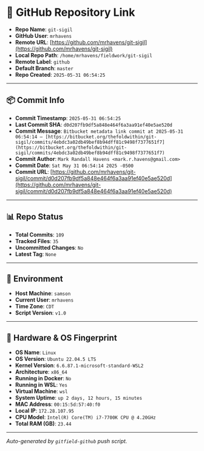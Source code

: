 # 🔗 GitHub Repository Link

- **Repo Name**: `git-sigil`
- **GitHub User**: `mrhavens`
- **Remote URL**: [https://github.com/mrhavens/git-sigil](https://github.com/mrhavens/git-sigil)
- **Local Repo Path**: `/home/mrhavens/fieldwork/git-sigil`
- **Remote Label**: `github`
- **Default Branch**: `master`
- **Repo Created**: `2025-05-31 06:54:25`

---

## 📦 Commit Info

- **Commit Timestamp**: `2025-05-31 06:54:25`
- **Last Commit SHA**: `d0d207fb9df5a848e464f6a3aa91ef40e5ae520d`
- **Commit Message**: `Bitbucket metadata link commit at 2025-05-31 06:54:14 — [https://bitbucket.org/thefoldwithin/git-sigil/commits/4ebdc3a02db49bef8b94dff81c9498f7377651f7](https://bitbucket.org/thefoldwithin/git-sigil/commits/4ebdc3a02db49bef8b94dff81c9498f7377651f7)`
- **Commit Author**: `Mark Randall Havens <mark.r.havens@gmail.com>`
- **Commit Date**: `Sat May 31 06:54:14 2025 -0500`
- **Commit URL**: [https://github.com/mrhavens/git-sigil/commit/d0d207fb9df5a848e464f6a3aa91ef40e5ae520d](https://github.com/mrhavens/git-sigil/commit/d0d207fb9df5a848e464f6a3aa91ef40e5ae520d)

---

## 📊 Repo Status

- **Total Commits**: `109`
- **Tracked Files**: `35`
- **Uncommitted Changes**: `No`
- **Latest Tag**: `None`

---

## 🧭 Environment

- **Host Machine**: `samson`
- **Current User**: `mrhavens`
- **Time Zone**: `CDT`
- **Script Version**: `v1.0`

---

## 🧬 Hardware & OS Fingerprint

- **OS Name**: `Linux`
- **OS Version**: `Ubuntu 22.04.5 LTS`
- **Kernel Version**: `6.6.87.1-microsoft-standard-WSL2`
- **Architecture**: `x86_64`
- **Running in Docker**: `No`
- **Running in WSL**: `Yes`
- **Virtual Machine**: `wsl`
- **System Uptime**: `up 2 days, 12 hours, 15 minutes`
- **MAC Address**: `00:15:5d:57:40:f0`
- **Local IP**: `172.28.107.95`
- **CPU Model**: `Intel(R) Core(TM) i7-7700K CPU @ 4.20GHz`
- **Total RAM (GB)**: `23.44`

---

_Auto-generated by `gitfield-github` push script._
